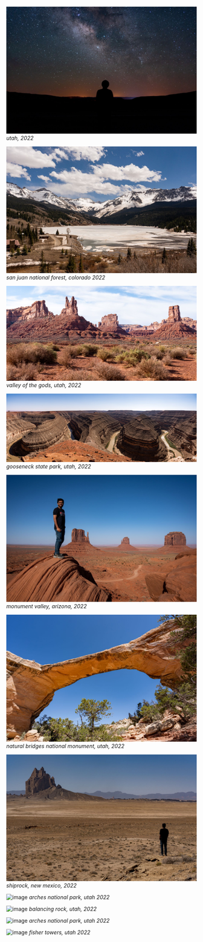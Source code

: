 ![image](/assets/images/tr1.jpg)
*utah, 2022*

![image](/assets/images/tr2.jpg)
*san juan national forest, colorado 2022*

![image](/assets/images/tr3.jpg)
*valley of the gods, utah, 2022*

![image](/assets/images/tr4.jpg)
*gooseneck state park, utah, 2022*

![image](/assets/images/tr5.jpg)
*monument valley, arizona, 2022*

![image](/assets/images/tr6.jpg)
*natural bridges national monument, utah, 2022*

![image](/assets/images/tr7.jpg)
*shiprock, new mexico, 2022*

![image](/assets/images/tr8.jpg)
*arches national park, utah 2022*

![image](/assets/images/tr9.jpg)
*balancing rock, utah, 2022*

![image](/assets/images/tr10.jpg)
*arches national park, utah 2022*

![image](/assets/images/tr11.jpg)
*fisher towers, utah 2022*
